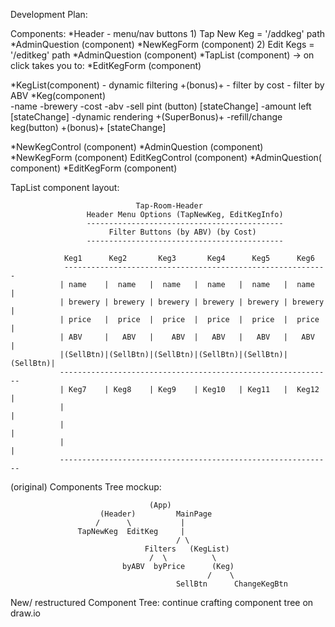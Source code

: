 Development Plan:

Components:
*Header
    - menu/nav buttons
        1) Tap New Keg = '/addkeg' path
            *AdminQuestion (component)
                *NewKegForm (component)
        2) Edit Kegs = '/editkeg' path
            *AdminQuestion (component)
                *TapList (component) -> on click takes you to:
                    *EditKegForm (component)

*KegList(component)
    - dynamic filtering +(bonus)+
        - filter by cost
        - filter by ABV
    *Keg(component)    
        -name
        -brewery
        -cost
        -abv
        -sell pint (button) [stateChange]
        -amount left [stateChange]
            -dynamic rendering +(SuperBonus)+
        -refill/change keg(button) +(bonus)+ [stateChange]
        
        
*NewKegControl (component)
    *AdminQuestion (component)
    *NewKegForm (component)
EditKegControl (component)
    *AdminQuestion( component)
    *EditKegForm (component)


TapList component layout:

                                Tap-Room-Header
                     Header Menu Options (TapNewKeg, EditKegInfo)
                     --------------------------------------------
                          Filter Buttons (by ABV) (by Cost)
                     --------------------------------------------

                Keg1      Keg2       Keg3       Keg4      Keg5      Keg6
                -----------------------------------------------------------
               | name    |  name   |  name   |  name   |  name   |  name   |
               | brewery | brewery | brewery | brewery | brewery | brewery |
               | price   |  price  |  price  |  price  |  price  |  price  |
               | ABV     |   ABV   |    ABV  |   ABV   |   ABV   |   ABV   |
               |(SellBtn)|(SellBtn)|(SellBtn)|(SellBtn)|(SellBtn)|(SellBtn)|
               -------------------------------------------------------------
               | Keg7    | Keg8    | Keg9    | Keg10   | Keg11   |  Keg12  |
               |                                                           |
               |                                                           |
               |                                                           |
               -------------------------------------------------------------

(original) Components Tree mockup:

                                   (App)
                        (Header)         MainPage
                       /      \           |
                   TapNewKeg  EditKeg     |
                                         / \
                                  Filters   (KegList)
                                   /  \          \
                             byABV  byPrice      (Keg)
                                                /    \
                                         SellBtn      ChangeKegBtn


New/ restructured Component Tree:
continue crafting component tree on draw.io